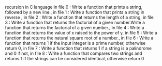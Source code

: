 recursion in C language in file 0 : Write a function that prints a string, followed by a new line., in file 1 : Write a function that prints a string in reverse , in file 2 : Write a function that returns the length of a string, in file 3 : Write a function that returns the factorial of a given number.Write a function that returns the factorial of a given number., in file 4 : Write a function that returns the value of x raised to the power of y, in file 5 : Write a function that returns the natural square root of a number., in file 6 : Write a function that returns 1 if the input integer is a prime number, otherwise return 0, in file 7 : Write a function that returns 1 if a string is a palindrome and 0 if not, in file 8 : Write a function that compares two strings and returns 1 if the strings can be considered identical, otherwise return 0
